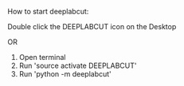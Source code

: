 How to start deeplabcut:

Double click the DEEPLABCUT icon on the Desktop

OR

1. Open terminal
2. Run 'source activate DEEPLABCUT'
3. Run 'python -m deeplabcut'
